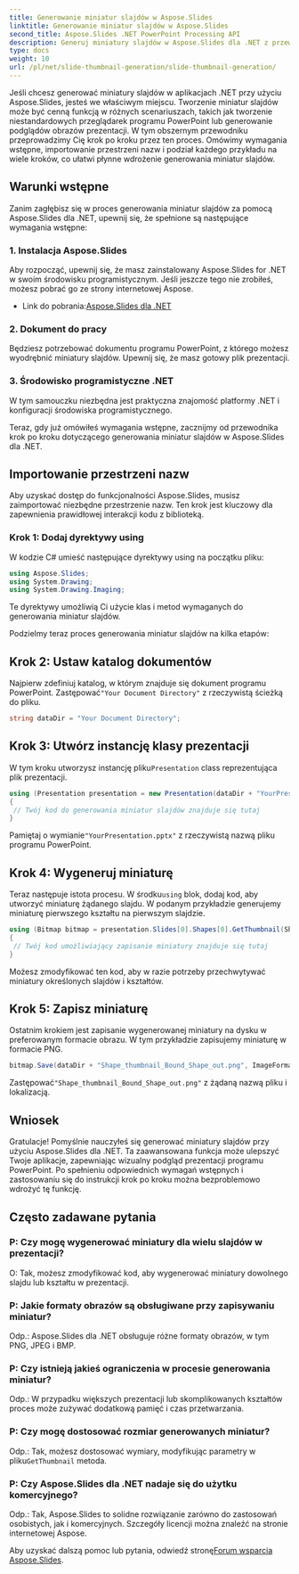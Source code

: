 ```yaml
---
title: Generowanie miniatur slajdów w Aspose.Slides
linktitle: Generowanie miniatur slajdów w Aspose.Slides
second_title: Aspose.Slides .NET PowerPoint Processing API
description: Generuj miniatury slajdów w Aspose.Slides dla .NET z przewodnikiem krok po kroku i przykładami kodu. Dostosuj wygląd i zapisuj miniatury. Ulepsz podgląd prezentacji.
type: docs
weight: 10
url: /pl/net/slide-thumbnail-generation/slide-thumbnail-generation/
---
```


Jeśli chcesz generować miniatury slajdów w aplikacjach .NET przy użyciu Aspose.Slides, jesteś we właściwym miejscu. Tworzenie miniatur slajdów może być cenną funkcją w różnych scenariuszach, takich jak tworzenie niestandardowych przeglądarek programu PowerPoint lub generowanie podglądów obrazów prezentacji. W tym obszernym przewodniku przeprowadzimy Cię krok po kroku przez ten proces. Omówimy wymagania wstępne, importowanie przestrzeni nazw i podział każdego przykładu na wiele kroków, co ułatwi płynne wdrożenie generowania miniatur slajdów.

## Warunki wstępne

Zanim zagłębisz się w proces generowania miniatur slajdów za pomocą Aspose.Slides dla .NET, upewnij się, że spełnione są następujące wymagania wstępne:

### 1. Instalacja Aspose.Slides
Aby rozpocząć, upewnij się, że masz zainstalowany Aspose.Slides for .NET w swoim środowisku programistycznym. Jeśli jeszcze tego nie zrobiłeś, możesz pobrać go ze strony internetowej Aspose.

-  Link do pobrania:[Aspose.Slides dla .NET](https://releases.aspose.com/slides/net/)

### 2. Dokument do pracy
Będziesz potrzebować dokumentu programu PowerPoint, z którego możesz wyodrębnić miniatury slajdów. Upewnij się, że masz gotowy plik prezentacji.

### 3. Środowisko programistyczne .NET
W tym samouczku niezbędna jest praktyczna znajomość platformy .NET i konfiguracji środowiska programistycznego.

Teraz, gdy już omówiłeś wymagania wstępne, zacznijmy od przewodnika krok po kroku dotyczącego generowania miniatur slajdów w Aspose.Slides dla .NET.

## Importowanie przestrzeni nazw

Aby uzyskać dostęp do funkcjonalności Aspose.Slides, musisz zaimportować niezbędne przestrzenie nazw. Ten krok jest kluczowy dla zapewnienia prawidłowej interakcji kodu z biblioteką.

### Krok 1: Dodaj dyrektywy using

W kodzie C# umieść następujące dyrektywy using na początku pliku:

```csharp
using Aspose.Slides;
using System.Drawing;
using System.Drawing.Imaging;
```

Te dyrektywy umożliwią Ci użycie klas i metod wymaganych do generowania miniatur slajdów.

Podzielmy teraz proces generowania miniatur slajdów na kilka etapów:

## Krok 2: Ustaw katalog dokumentów

 Najpierw zdefiniuj katalog, w którym znajduje się dokument programu PowerPoint. Zastępować`"Your Document Directory"` z rzeczywistą ścieżką do pliku.

```csharp
string dataDir = "Your Document Directory";
```

## Krok 3: Utwórz instancję klasy prezentacji

 W tym kroku utworzysz instancję pliku`Presentation` class reprezentująca plik prezentacji.

```csharp
using (Presentation presentation = new Presentation(dataDir + "YourPresentation.pptx"))
{
 // Twój kod do generowania miniatur slajdów znajduje się tutaj
}
```

 Pamiętaj o wymianie`"YourPresentation.pptx"` z rzeczywistą nazwą pliku programu PowerPoint.

## Krok 4: Wygeneruj miniaturę

 Teraz następuje istota procesu. W środku`using` blok, dodaj kod, aby utworzyć miniaturę żądanego slajdu. W podanym przykładzie generujemy miniaturę pierwszego kształtu na pierwszym slajdzie.

```csharp
using (Bitmap bitmap = presentation.Slides[0].Shapes[0].GetThumbnail(ShapeThumbnailBounds.Appearance, 1, 1))
{
 // Twój kod umożliwiający zapisanie miniatury znajduje się tutaj
}
```

Możesz zmodyfikować ten kod, aby w razie potrzeby przechwytywać miniatury określonych slajdów i kształtów.

## Krok 5: Zapisz miniaturę

Ostatnim krokiem jest zapisanie wygenerowanej miniatury na dysku w preferowanym formacie obrazu. W tym przykładzie zapisujemy miniaturę w formacie PNG.

```csharp
bitmap.Save(dataDir + "Shape_thumbnail_Bound_Shape_out.png", ImageFormat.Png);
```

 Zastępować`"Shape_thumbnail_Bound_Shape_out.png"` z żądaną nazwą pliku i lokalizacją.

## Wniosek

Gratulacje! Pomyślnie nauczyłeś się generować miniatury slajdów przy użyciu Aspose.Slides dla .NET. Ta zaawansowana funkcja może ulepszyć Twoje aplikacje, zapewniając wizualny podgląd prezentacji programu PowerPoint. Po spełnieniu odpowiednich wymagań wstępnych i zastosowaniu się do instrukcji krok po kroku można bezproblemowo wdrożyć tę funkcję.

## Często zadawane pytania

### P: Czy mogę wygenerować miniatury dla wielu slajdów w prezentacji?
O: Tak, możesz zmodyfikować kod, aby wygenerować miniatury dowolnego slajdu lub kształtu w prezentacji.

### P: Jakie formaty obrazów są obsługiwane przy zapisywaniu miniatur?
Odp.: Aspose.Slides dla .NET obsługuje różne formaty obrazów, w tym PNG, JPEG i BMP.

### P: Czy istnieją jakieś ograniczenia w procesie generowania miniatur?
Odp.: W przypadku większych prezentacji lub skomplikowanych kształtów proces może zużywać dodatkową pamięć i czas przetwarzania.

### P: Czy mogę dostosować rozmiar generowanych miniatur?
Odp.: Tak, możesz dostosować wymiary, modyfikując parametry w pliku`GetThumbnail` metoda.

### P: Czy Aspose.Slides dla .NET nadaje się do użytku komercyjnego?
Odp.: Tak, Aspose.Slides to solidne rozwiązanie zarówno do zastosowań osobistych, jak i komercyjnych. Szczegóły licencji można znaleźć na stronie internetowej Aspose.

 Aby uzyskać dalszą pomoc lub pytania, odwiedź stronę[Forum wsparcia Aspose.Slides](https://forum.aspose.com/).